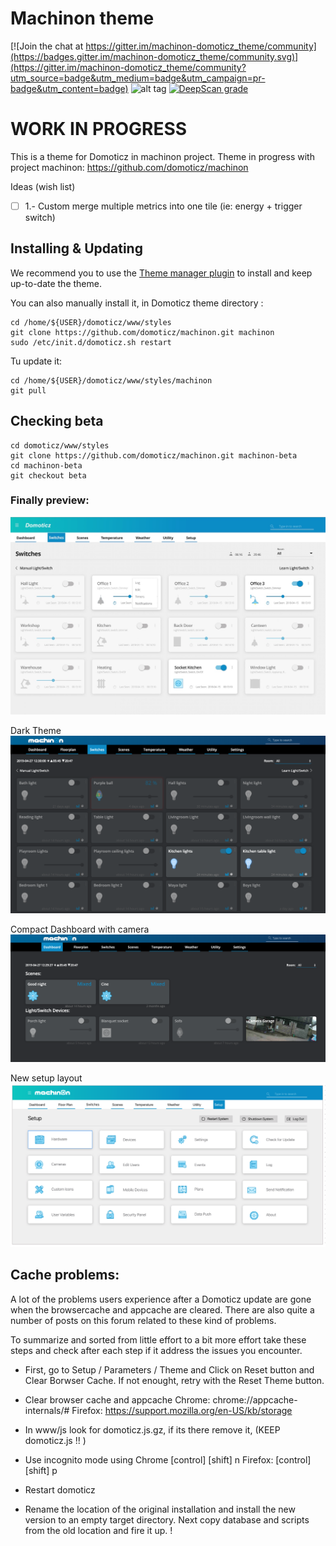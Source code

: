 # Machinon theme

[![Join the chat at https://gitter.im/machinon-domoticz_theme/community](https://badges.gitter.im/machinon-domoticz_theme/community.svg)](https://gitter.im/machinon-domoticz_theme/community?utm_source=badge&utm_medium=badge&utm_campaign=pr-badge&utm_content=badge) ![alt tag](https://img.shields.io/badge/dynamic/json.svg?label=Version&url=https%3A%2F%2Fraw.githubusercontent.com%2Fdomoticz%2FMachinon%2Fmaster%2Ftheme.json&query=version&colorB=blue) [![DeepScan grade](https://deepscan.io/api/teams/5668/projects/7507/branches/77435/badge/grade.svg)](https://deepscan.io/dashboard#view=project&tid=5668&pid=7507&bid=77435)

# WORK IN PROGRESS

This is a theme for Domoticz in machinon project. Theme in progress with project machinon:
https://github.com/domoticz/machinon

Ideas (wish list)
- [ ] 1.- Custom merge multiple metrics into one tile (ie: energy + trigger switch)


## Installing & Updating

We recommend you to use the [Theme manager plugin](https://github.com/galadril/domoticz-theme-manager) to install and keep up-to-date the theme.

You can also manually install it, in Domoticz theme directory :

```
cd /home/${USER}/domoticz/www/styles
git clone https://github.com/domoticz/machinon.git machinon
sudo /etc/init.d/domoticz.sh restart
```

Tu update it:
```
cd /home/${USER}/domoticz/www/styles/machinon
git pull
```

## Checking beta
```
cd domoticz/www/styles
git clone https://github.com/domoticz/machinon.git machinon-beta
cd machinon-beta
git checkout beta
```

### Finally preview:

![Idea of theme machinon](/images/readme/idea_domoticz_machinon.jpg)

Dark Theme
![Dark Theme](/images/readme/dark_theme.png)

Compact Dashboard with camera
![Compact Dashboatd camera](/images/readme/compact_dash.png)

New setup layout
![Suggested new Setup layout - not implemented yet](/images/unorganised/screen_references/setup.png)

## Cache problems:

A lot of the problems users experience after a Domoticz update are gone when the browsercache and appcache are cleared. There are also quite a number of posts on this forum related to these kind of problems.

To summarize and sorted from little effort to a bit more effort take these steps and check after each step if it address the issues you encounter.

- First, go to Setup / Parameters / Theme and Click on Reset button and Clear Borwser Cache. If not enought, retry with the Reset Theme button.

- Clear browser cache and appcache 
Chrome: chrome://appcache-internals/#
Firefox: https://support.mozilla.org/en-US/kb/storage 

- In www/js look for domoticz.js.gz, if its there remove it, (KEEP domoticz.js !! )
- Use incognito mode using 
Chrome [control] [shift] n
Firefox: [control] [shift] p

- Restart domoticz
- Rename the location of the original installation and install the new version to an empty target directory. Next copy database and scripts from the old location and fire it up.
!
